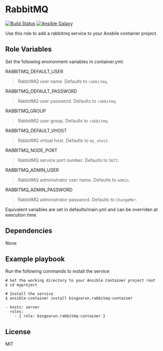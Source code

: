 RabbitMQ
=========
[![Build Status](https://travis-ci.org/bingoarun/rabbitmq-container.svg?branch=master)](https://travis-ci.org/bingoarun/rabbitmq-container) [![Ansible Galaxy](https://img.shields.io/badge/galaxy-rabbitmq--container-blue.svg)](https://galaxy.ansible.com/bingoarun/rabbitmq-container/)

Use this role to add a rabbitmq service to your Ansbile container project.

Role Variables
--------------

Set the following environment variables in container.yml:

RABBITMQ_DEFAULT_USER
> RabbitMQ user name. Defaults to `rabbitmq`.

RABBITMQ_DEFAULT_PASSWORD
> RabbitMQ user password. Defaults to `rabbitmq`.

RABBITMQ_GROUP
> RabbitMQ user group. Defaults to `rabbitmq`.

RABBITMQ_DEFAULT_VHOST
> RabbitMQ virtual host. Defaults to `my_vhost`.

RABBITMQ_NODE_PORT
> RabbitMQ service port number. Defautls to `5672`

RABBITMQ_ADMIN_USER
> RabbitMQ administrator user name. Defaults to `admin`.

RABBITMQ_ADMIN_PASSWORD
> RabbitMQ administrator password. Defaults to `ChangeMe!`.

Equivalent variables are set in defaults/main.yml and can be overriden at execution time.

Dependencies
------------

None

Example playbook
----------------

Run the following commands to install the service

```
# Set the working directory to your Ansible Container project root
$ cd myproject

# Install the service
$ ansible-container install bingoarun.rabbitmq-container
```


```
- hosts: server
  roles:
    - { role: bingoarun.rabbitmq-container }
```

License
-------

MIT
